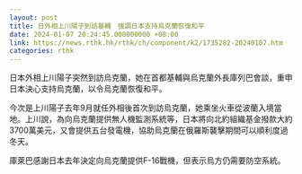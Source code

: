 ```yaml
---
layout: post
title: 日外相上川陽子到訪基輔　強調日本支持烏克蘭恢復和平
date: 2024-01-07 20:24:45.000000000 +08:00
link: https://news.rthk.hk/rthk/ch/component/k2/1735282-20240107.htm
categories: rthk
---
```


日本外相上川陽子突然到訪烏克蘭，她在首都基輔與烏克蘭外長庫列巴會談，重申日本決心支持烏克蘭，以令烏克蘭恢復和平。

今次是上川陽子去年9月就任外相後首次到訪烏克蘭，她乘坐火車從波蘭入境當地。上川說，為向烏克蘭提供無人機監測系統等，日本將向北約組織基金撥款大約3700萬美元，又會提供五台發電機，協助烏克蘭在俄羅斯襲擊期間可以順利度過冬天。

庫萊巴感謝日本去年決定向烏克蘭提供F-16戰機，但表示烏方仍需要防空系統。

